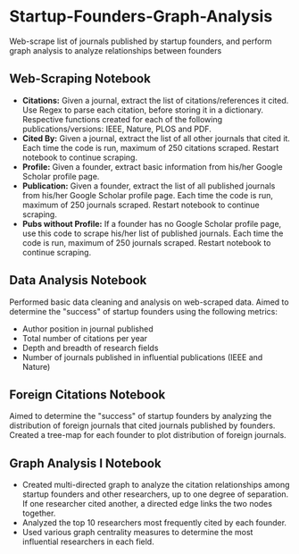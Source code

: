 # Startup-Founders-Graph-Analysis
Web-scrape list of journals published by startup founders, and perform graph analysis to analyze relationships between founders

## Web-Scraping Notebook

*   **Citations:** Given a journal, extract the list of citations/references it cited. Use Regex to parse each citation, before storing it in a dictionary. Respective functions created for each of the following publications/versions: IEEE, Nature, PLOS and PDF.
*   **Cited By:** Given a journal, extract the list of all other journals that cited it. Each time the code is run, maximum of 250 citations scraped. Restart notebook to continue scraping.
*   **Profile:** Given a founder, extract basic information from his/her Google Scholar profile page.
*   **Publication:** Given a founder, extract the list of all published journals from his/her Google Scholar profile page. Each time the code is run, maximum of 250 journals scraped. Restart notebook to continue scraping.
*   **Pubs without Profile:** If a founder has no Google Scholar profile page, use this code to scrape his/her list of published journals. Each time the code is run, maximum of 250 journals scraped. Restart notebook to continue scraping.


## Data Analysis Notebook

Performed basic data cleaning and analysis on web-scraped data. Aimed to determine the "success" of startup founders using the following metrics:
*   Author position in journal published
*   Total number of citations per year
*   Depth and breadth of research fields
*   Number of journals published in influential publications (IEEE and Nature)


## Foreign Citations Notebook

Aimed to determine the "success" of startup founders by analyzing the distribution of foreign journals that cited journals published by founders. Created a tree-map for each founder to plot distribution of foreign journals.


## Graph Analysis I Notebook

*   Created multi-directed graph to analyze the citation relationships among
startup founders and other researchers, up to one degree of separation. If one researcher cited another, a directed edge links the two nodes together.
*   Analyzed the top 10 researchers most frequently cited by each founder.
*   Used various graph centrality measures to determine the most influential researchers in each field.
